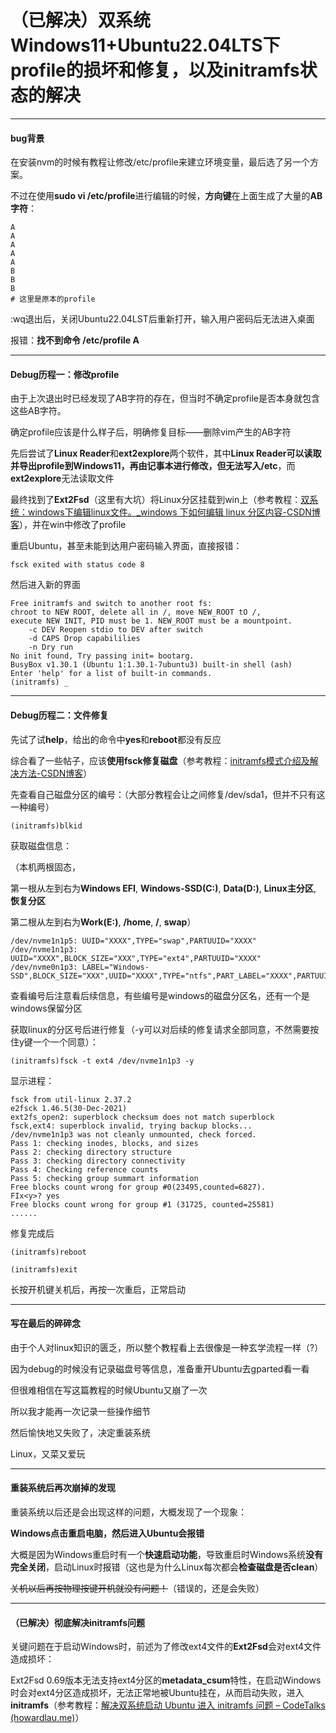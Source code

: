 # （已解决）双系统Windows11+Ubuntu22.04LTS下profile的损坏和修复，以及initramfs状态的解决

___

#### bug背景

在安装nvm的时候有教程让修改/etc/profile来建立环境变量，最后选了另一个方案。

不过在使用**sudo vi /etc/profile**进行编辑的时候，**方向键**在上面生成了大量的**AB字符**：

```profile
A
A
A
A
A
B
B
B
# 这里是原本的profile
```

:wq退出后，关闭Ubuntu22.04LST后重新打开，输入用户密码后无法进入桌面

报错：**找不到命令 /etc/profile A**

___

#### Debug历程一：修改profile

由于上次退出时已经发现了AB字符的存在，但当时不确定profile是否本身就包含这些AB字符。

确定profile应该是什么样子后，明确修复目标——删除vim产生的AB字符

先后尝试了**Linux Reader**和**ext2explore**两个软件，其中**Linux Reader可以读取并导出profile到Windows11，再由记事本进行修改，但无法写入/etc**，而**ext2explore**无法读取文件

最终找到了**Ext2Fsd**（这里有大坑）将Linux分区挂载到win上（参考教程：[双系统：windows下编辑linux文件。_windows 下如何编辑 linux 分区内容-CSDN博客](https://blog.csdn.net/hnllc2012/article/details/52847381)），并在win中修改了profile

重启Ubuntu，甚至未能到达用户密码输入界面，直接报错：

```
fsck exited with status code 8
```

然后进入新的界面

```
Free initramfs and switch to another root fs:
chroot to NEW ROOT, delete all in /, move NEW_ROOT tO /,
execute NEW INIT, PID must be 1. NEW_ROOT must be a mountpoint.
	-c DEV Reopen stdio to DEV after switch
	-d CAPS Drop capabililies 
	-n Dry run
No init found, Try passing init= bootarg.
BusyBox v1.30.1 (Ubuntu 1:1.30.1-7ubuntu3) built-in shell (ash)
Enter 'help' for a list of built-in commands.
(initramfs) _
```

___

#### Debug历程二：文件修复

先试了试**help**，给出的命令中**yes**和**reboot**都没有反应

综合看了一些帖子，应该**使用fsck修复磁盘**（参考教程：[initramfs模式介绍及解决方法-CSDN博客](https://blog.csdn.net/qq_44673299/article/details/114295223)）

先查看自己磁盘分区的编号：（大部分教程会让之间修复/dev/sda1，但并不只有这一种编号）

```
(initramfs)blkid
```

获取磁盘信息：

（本机两根固态，

第一根从左到右为**Windows EFI**, **Windows-SSD(C:)**, **Data(D:)**, **Linux主分区**, **恢复分区**

第二根从左到右为**Work(E:)**, **/home**, **/**, **swap**）

```
/dev/nvme1n1p5: UUID="XXXX",TYPE="swap",PARTUUID="XXXX"
/dev/nvme1n1p3: UUID="XXXX",BLOCK_SIZE="XXX",TYPE="ext4",PARTUUID="XXXX"
/dev/nvme0n1p3: LABEL="Windows-SSD",BLOCK_SIZE="XXX",UUID="XXXX",TYPE="ntfs",PART_LABEL="XXXX",PARTUUID="XXXX"
```

查看编号后注意看后续信息，有些编号是windows的磁盘分区名，还有一个是windows保留分区

获取linux的分区号后进行修复（-y可以对后续的修复请求全部同意，不然需要按住y键一个一个同意）：

```
(initramfs)fsck -t ext4 /dev/nvme1n1p3 -y
```

显示进程：

```
fsck from util-linux 2.37.2
e2fsck 1.46.5(30-Dec-2021)
ext2fs_open2: superblock checksum does not match superblock
fsck,ext4: superblock invalid, trying backup blocks...
/dev/nvme1n1p3 was not cleanly unmounted, check forced.
Pass 1: checking inodes, blocks, and sizes
Pass 2: checking directory structure
Pass 3: checking directory connectivity
Pass 4: Checking reference counts
Pass 5: checking group summart information
Free blocks count wrong for group #0(23495,counted=6827).
FIx<y>? yes
Free blocks count wrong for group #1 (31725, counted=25581)
......
```

修复完成后

```
(initramfs)reboot
```

```
(initramfs)exit
```

长按开机键关机后，再按一次重启，正常启动

___

#### 写在最后的碎碎念

由于个人对linux知识的匮乏，所以整个教程看上去很像是一种玄学流程一样（?）

因为debug的时候没有记录磁盘号等信息，准备重开Ubuntu去gparted看一看

但很难相信在写这篇教程的时候Ubuntu又崩了一次

所以我才能再一次记录一些操作细节



然后愉快地又失败了，决定重装系统

Linux，又菜又爱玩

___

#### 重装系统后再次崩掉的发现

重装系统以后还是会出现这样的问题，大概发现了一个现象：

**Windows点击重启电脑，然后进入Ubuntu会报错**

大概是因为Windows重启时有一个**快速启动功能**，导致重启时Windows系统**没有完全关闭**，启动Linux时报错（这也是为什么Linux每次都会**检查磁盘是否clean**）

~~关机以后再按物理按键开机就没有问题！~~（错误的，还是会失败）

___

#### （已解决）彻底解决initramfs问题

关键问题在于启动Windows时，前述为了修改ext4文件的**Ext2Fsd**会对ext4文件造成损坏：

Ext2Fsd 0.69版本无法支持ext4分区的**metadata_csum**特性，在启动Windows时会对ext4分区造成损坏，无法正常地被Ubuntu挂在，从而启动失败，进入**initramfs**（参考教程：[解决双系统启动 Ubuntu 进入 initramfs 问题 – CodeTalks (howardlau.me)](https://howardlau.me/it-chat/ubuntu-dual-boot-initramfs.html)）

